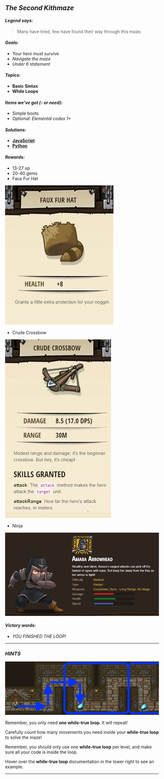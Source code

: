 ## _The Second Kithmaze_

#### _Legend says:_
> Many have tried, few have found their way through this maze.

#### _Goals:_
+ _Your hero must survive_
+ _Navigate the maze_
+ _Under 6 statement_

#### _Topics:_
+ **Basic Sintax**
+ **While Loops**

#### _Items we've got (- or need):_
+ Simple boots
+ _Optional: Elemental codex 1+_

#### _Solutions:_
+ **[JavaScript](theSecondKithmaze.js)**
+ **[Python](the_second_kithmaze.py)**

#### _Rewards:_
+ 13-27 xp
+ 20-40 gems
+ Faux Fur Hat

![](img/faux_fur_hat.jpg)

+ Crude Crossbow

![](img/crude_crossbow.jpg)

+ Ninja

![](img/ninja.jpg)

#### _Victory words:_
+ _YOU FINISHED THE LOOP!_

___

### _HINTS_

![](img/the_second_kithmaze.jpeg)

Remember, you only need **one while-true loop**. It will repeat!

Carefully count how many movements you need inside your **while-true loop** to solve the maze!

Remember, you should only use one **while-true loop** per level, and make sure all your code is inside the loop.

Hover over the **while-true loop** documentation in the lower right to see an example.

___
